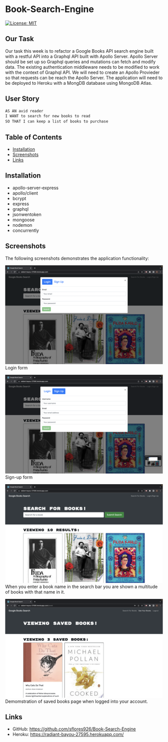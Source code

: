 # Book-Search-Engine

[![License: MIT](https://img.shields.io/badge/License-MIT-blue.svg)](https://opensource.org/licenses/MIT)

## Our Task
Our task this week is to refactor a Google Books API search engine built with a restful API into a Graphql API built with Apollo Server. Apollo Server should be set up so Graphql queries and mutations can fetch and modify data. The existing authentication middleware needs to be modified to work with the context of Graphql API. We will need to create an Apollo Provieder so that requests can be reach the Apollo Server. The application will need to be deployed to Heroku with a MongDB database using MongoDB Atlas. 

## User Story

```md
AS AN avid reader
I WANT to search for new books to read
SO THAT I can keep a list of books to purchase
```

## Table of Contents

  - [Installation](#installation)
  - [Screenshots](#screenshots)
  - [Links](#links)

## Installation

  * apollo-server-express
  * apollo/client
  * bcrypt
  * express
  * graphql
  * jsonwentoken
  * mongoose
  * nodemon
  * concurrently 


## Screenshots

The following screenshots demonstrates the application functionality:

![Demonstration of login functionality.](./Assets/login.png)
Login form 

![Demonstration of sign-up functionality.](./Assets/signup.png)
Sign-up form

![Demonstration of searched books.](./Assets/searchbooks.png)
When you enter a book name in the search bar you are shown a multitude of books with that name in it.

![Demonstration of saved books.](./Assets/savedbooks.png)
Demomstration of saved books page when logged into your account.


## Links

* GitHub: https://github.com/sflores926/Book-Search-Engine
* Heroku: https://radiant-bayou-27595.herokuapp.com/






